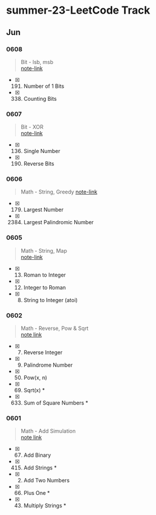 # summer-23-LeetCode Track
## Jun


### 0608
> Bit - lsb, msb  
> [note-link](/0608_bit_lsb-msb.md)
- [x] 191. Number of 1 Bits
- [x] 338. Counting Bits

### 0607
> Bit - XOR  
> [note-link](/0607_bit_xor.md)
- [x] 136. Single Number
- [x] 190. Reverse Bits

### 0606
> Math - String, Greedy
> [note-link](/0606_math_string-greedy.md)
- [x] 179. Largest Number
- [x] 2384. Largest Palindromic Number

### 0605
> Math - String, Map  
> [note-link](/0605_math_string-map.md)
- [x] 13. Roman to Integer
- [x] 12. Integer to Roman
- [x] 8. String to Integer (atoi)

### 0602
> Math - Reverse, Pow & Sqrt  
> [note link](/0602_math_reverse-pow-sqrt.md)
- [x] 7. Reverse Integer
- [x] 9. Palindrome Number
- [x] 50. Pow(x, n)
- [x] 69. Sqrt(x) *
- [x] 633. Sum of Square Numbers *

### 0601 
> Math - Add Simulation  
> [note link](/0601_math_add-simulation.md)
- [x] 67. Add Binary
- [x] 415. Add Strings *
- [x] 2. Add Two Numbers
- [x] 66. Plus One *
- [x] 43. Multiply Strings *
